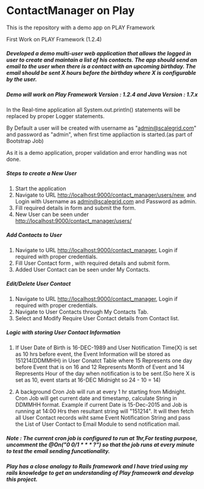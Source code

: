 # ContactManager on Play
This is the repository with a demo app on PLAY Framework

First Work on PLAY Framework (1.2.4)

##### Developed a demo multi-user web application that allows the logged in user to create and maintain a list of his contacts.  The app should send an email to the user when there is a contact with an upcoming birthday.  The email should be sent X hours before the birthday where X is configurable by the user.

##### Demo will work on Play Framework Version : 1.2.4 and Java Version : 1.7.x

In the Real-time application all System.out.println() statements will be replaced by proper Logger statements.

By Default a user will be created with username as "admin@scalegrid.com"  and password as "admin", when first time appliaction is started.(as part of Bootstrap Job)

As it is a demo application, proper validation and error handling was not done.

##### Steps to create a New User

1. Start the application 
2. Navigate to URL <http://localhost:9000/contact_manager/users/new>, and Login with Username as admin@scalegrid.com and Password as admin.
3. Fill required details in form and submit the form.
4. New User can be seen under <http://localhost:9000/contact_manager/users/>

##### Add Contacts to User

1. Navigate to URL <http://localhost:9000/contact_manager>, Login if required with proper credentials.
2. Fill User Contact form , with required details and submit form.
3. Added User Contact can be seen under My Contacts.

##### Edit/Delete User Contact

1. Navigate to URL <http://localhost:9000/contact_manager>, Login if required with proper credentials.
2. Navigate to User Contacts through My Contacts Tab.
3. Select and Modify Require User Contact details from Contact list.

##### Logic with storing User Contact Information

1. If User Date of Birth is 16-DEC-1989 and User Notification Time(X) is set as 10 hrs before event, the Event Information will be stored as 151214(DDMMHH) in User Conatct Table
where 15 Represents one day before Event that is on 16 and
12 Represents Month of Event and
14 Represents Hour of the day when notification is to be sent.(So here X is set as 10, event starts at 16-DEC Midnight so 24 - 10 = 14)

2. A background Cron Job will run at every 1 hr starting from Midnight. Cron Job will get current date and timestamp, calculate String
in DDMMHH format. Example if current Date is 15-Dec-2015 and Job is running at 14:00 Hrs then resultant string will "151214". It will then fetch all User Contact records wiht same Event Notification String and pass the List of User Contact to Email Module to send notification mail.




##### Note : The current cron job is configured to run at 1hr,For testing purpose, uncomment the @On("0 0/1 * * * ?") so that the job runs at every minute to test the email sending funcationality.

##### Play has a close analogy to Rails framework and I have tried using my rails knowledge to get an understanding of Play frameowrk and develop this project.

